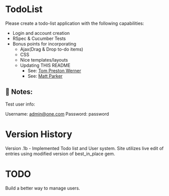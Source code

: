 TodoList
========


  Please create a todo-list application with the following capabilities:

* Login and account creation    
* RSpec & Cucumber Tests
* Bonus points for incorporating      
    * Ajax(Drag & Drop to-do items)
    * CSS
    * Nice templates/layouts
    * Updating THIS README 
      * See: [Tom Preston Werner](http://tom.preston-werner.com/2010/08/23/readme-driven-development.html)
      * See: [Matt Parker](http://www.slideshare.net/moonmaster9000/readme-driven-development "README Presentation")
        

Notes:
------

Test user info:

Username: admin@one.com
Password: password


Version History
===============
Version .1b - Implemented Todo list and User system.  Site utilizes live edit of entries using modified version of best_in_place gem.  

TODO
====
Build a better way to manage users.


